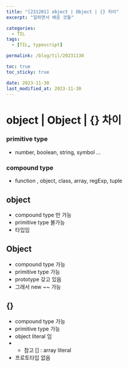 ```yaml
---
title: "[231201] object | Object | {} 차이"
excerpt: "일하면서 배운 것들"

categories:
  - TIL
tags:
  - [TIL, typescript]

permalink: /blog/til/20231130

toc: true
toc_sticky: true

date: 2023-11-30
last_modified_at: 2023-11-30
---
```


# object | Object | {} 차이

### primitive type

- number, boolean, string, symbol ...

### compound type

- function , object, class, array, regExp, tuple

## object

- compound type 만 가능
- primitive type 불가능
- 타입임

## Object

- compound type 가능
- primitive type 가능
- prototype 갖고 있음
- 그래서 new ~~ 가능

## {}

- compound type 가능
- primitive type 가능
- object literal 임
- - 참고 [] : array literal
- 프로토타입 없음

